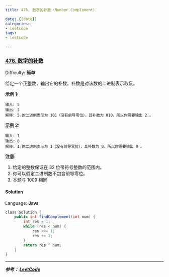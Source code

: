 ```yaml
---
title: 476. 数字的补数（Number Complement）

date: {{date}}
categories:
- leetcode
tags:
- leetcode

---
```

### [476\. 数字的补数](https://leetcode-cn.com/problems/number-complement/)

Difficulty: **简单**


给定一个正整数，输出它的补数。补数是对该数的二进制表示取反。

**示例 1:**

```
输入: 5
输出: 2
解释: 5 的二进制表示为 101（没有前导零位），其补数为 010。所以你需要输出 2 。
```

**示例 2:**

```
输入: 1
输出: 0
解释: 1 的二进制表示为 1（没有前导零位），其补数为 0。所以你需要输出 0 。
```

**注意:**

1.  给定的整数保证在 32 位带符号整数的范围内。
2.  你可以假定二进制数不包含前导零位。
3.  本题与 1009 相同


#### Solution

Language: **Java**

```java
​class Solution {
    public int findComplement(int num) {
        int res = 1;
        while (res < num) {
            res <<= 1;
            res += 1;
        }
        return res ^ num;
    }
}
```

---
***参考：
[LeetCode](https://leetcode-cn.com/problems/number-complement/submissions/)***
